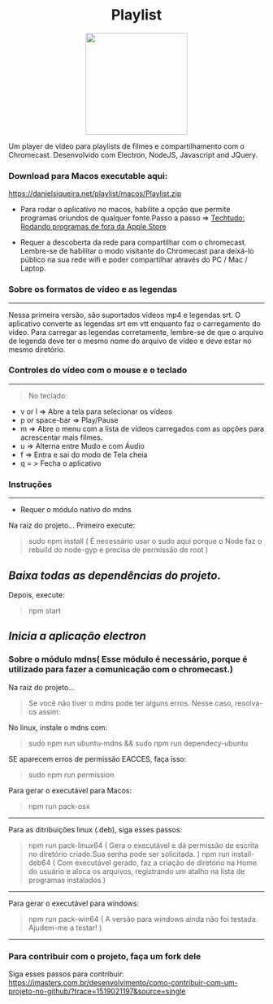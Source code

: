 

<h1 align="center"> Playlist</h1>
<p align="center">
  <img width="200"  src="http://danielsiqueira.net/playlist/playlist-logo-completa-peq.png">
</p>
Um player de vídeo para playlists de filmes e compartilhamento com o Chromecast.
Desenvolvido com  Electron, NodeJS, Javascript and JQuery.

### Download para Macos executable aqui:


https://danielsiqueira.net/playlist/macos/Playlist.zip


* Para rodar o aplicativo no macos, habilite a opção que permite programas oriundos de qualquer fonte.Passo a passo => <a href="http://www.techtudo.com.br/dicas-e-tutoriais/noticia/2013/10/como-instalar-aplicativos-de-fora-da-mac-app-store-no-os-x-mavericks.html">Techtudo: Rodando programas de fora da Apple Store</a>

* Requer a descoberta da rede para compartilhar com o chromecast. Lembre-se de habilitar o modo visitante do Chromecast para deixá-lo público na sua rede wifi e poder compartilhar através do PC / Mac / Laptop.

### Sobre os formatos de vídeo e as legendas
----------
Nessa primeira versão, são suportados vídeos mp4 e legendas srt.
O aplicativo converte as legendas srt em vtt enquanto faz o carregamento do vídeo.
Para carregar as legendas corretamente, lembre-se de que o arquivo de legenda deve ter o mesmo nome do arquivo de vídeo
e deve estar no mesmo diretório.

### Controles do vídeo com o mouse e o teclado
----------
> No teclado:
- v or l => Abre a tela para selecionar os vídeos
- p or space-bar => Play/Pause
- m => Abre o menu com a lista de vídeos carregados com as opções para acrescentar mais filmes.
- u => Alterna entre Mudo e com Áudio
- f =>  Entra e sai do modo de Tela cheia
- q = > Fecha o aplicativo

### Instruções
----------
* Requer o módulo nativo do mdns

Na raiz do projeto...
Primeiro execute:
> sudo npm install ( É necessário usar o sudo aqui porque o Node faz o rebuild do node-gyp e precisa de permissão de root )

*Baixa todas as dependências do projeto.*
----------

Depois, execute:
>  npm start

*Inicia a aplicação electron*
----------
### Sobre o módulo mdns( Esse módulo é necessário, porque é utilizado para fazer a comunicação com o chromecast.)
Na raiz do projeto...
> Se você não tiver o mdns pode ter alguns erros. Nesse caso, resolva-os assim:

No linux, instale o mdns com:
> sudo npm run ubuntu-mdns && sudo npm run dependecy-ubuntu

SE aparecem erros de permissão EACCES, faça isso:
> sudo npm run permission


Para gerar o executável para Macos:
>  npm run pack-osx
----------

Para as ditribuições linux (.deb), siga esses passos:
> npm run pack-linux64 ( Gera o executável e dá permissão de escrita no diretório criado.Sua senha pode ser solicitada. )
> npm run install-deb64 ( Com executável gerado, faz a criação de diretório na Home do usuário e aloca os arquivos, registrando um atalho na lista de programas instalados )
----------

Para gerar o executável para windows:
>  npm run pack-win64 ( A versão para windows ainda não foi testada. Ajudem-me a testar! )
----------

### Para contribuir com o projeto, faça um fork dele
 Siga esses passos para contribuir:
 https://imasters.com.br/desenvolvimento/como-contribuir-com-um-projeto-no-github/?trace=1519021197&source=single
